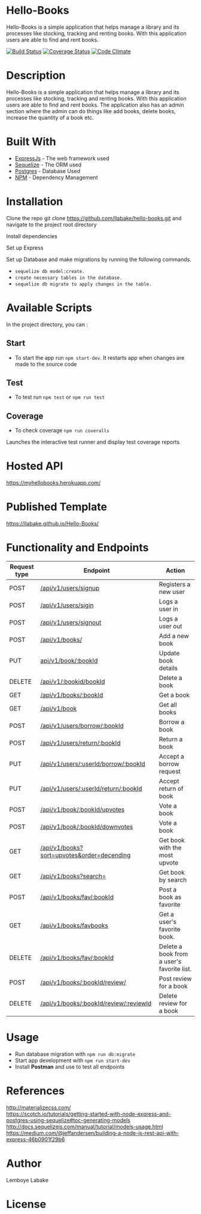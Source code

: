 <content>
<snippet>

# Hello-Books
Hello-Books is a simple application that helps manage a library and its processes like stocking, tracking and renting books. With this application users are able to find and rent books.

[![Build Status](https://travis-ci.org/llabake/Hello-Books.svg?branch=develop)](https://travis-ci.org/llabake/Hello-Books) [![Coverage Status](https://coveralls.io/repos/github/llabake/Hello-Books/badge.svg?branch=develop)](https://coveralls.io/github/llabake/Hello-Books?branch=develop)
[![Code Climate](https://codeclimate.com/github/codeclimate/codeclimate/badges/gpa.svg)](https://codeclimate.com/github/codeclimate/codeclimate)

# Description

Hello-Books is a simple application that helps manage a library and its processes like stocking, tracking and renting books. With this application users are able to find and rent books. The application also has an admin section where the admin can do things like add books, delete books, increase the quantity of a book etc.

# Built With

* [ExpressJs](https://expressjs.com/) - The web framework used
* [Sequelize](http://docs.sequelizejs.com/) - The ORM used
* [Postgres](https://www.postgresql.org/) - Database Used
* [NPM](https://www.npmjs.com/) - Dependency Management

# Installation

Clone the repo git clone https://github.com/llabake/hello-books.git and navigate to the project root directory

Install dependencies

Set up Express

Set up Database and make migrations by running the following commands.<br> 
- `sequelize db model:create.`
- `create necessary tables in the database.`
- `sequelize db migrate to apply changes in the table.`


# Available Scripts

In the project directory, you can :

## Start

- To start the app run `npm start-dev`. It restarts app when changes are made to the source code

## Test 
- To test run `npm test` or `npm run test`

## Coverage
- To check coverage `npm run coveralls`

Launches the interactive test runner and display test coverage reports

# Hosted API

https://myhellobooks.herokuapp.com/

# Published Template

https://llabake.github.io/Hello-Books/

# Functionality and Endpoints

Request type | Endpoint | Action
------------ | -------- | ------
POST | [/api/v1/users/signup](#create-user) | Registers a new user
POST | [/api/v1/users/sigin](#login) | Logs a user in
POST | [/api/v1/users/signout](#logout) | Logs a user out
POST | [/api/v1/books/](#add-book) | Add a new book
PUT | [api/v1/book/:bookId](#update-a-book) | Update book details
DELETE | [/api/v1/:bookid/bookId](#delete-a-book) | Delete a book
GET | [/api/v1/books/:bookId](#get-a-book) | Get a book
GET | [/api/v1/book](#get-all-books) | Get all books
POST | [/api/v1/users/borrow/:bookId](#borrow-book) | Borrow a book
POST | [/api/v1/users/return/:bookId](#return-book) | Return a book
PUT | [/api/v1/users/:userId/borrow/:bookId](#borrow-book) | Accept a borrow request
PUT | [/api/v1/users/:userId/return/:bookId](#return-book) | Accept return of book
POST | [/api/v1/book/:bookId/upvotes](#upvote-a-book) | Vote a book
POST | [/api/v1/book/:bookId/downvotes](#downvote-a-book) | Vote a book
GET | [/api/v1/books?sort=upvotes&order=decending](#get-book-most-upvote) | Get book with the most upvote
GET | [/api/v1/books?search=](#get-book-by-search) | Get book by search
POST | [/api/v1/books/fav/:bookId](#favorite-book) | Post a book as favorite
GET | [/api/v1/books/favbooks](#get-favorite-books) | Get a user's favorite book.
DELETE | [/api/v1/books/fav/:bookId](#delete-from-favorite-list) | Delete a book from a user's favorite list.
POST | [/api/v1/books/:bookId/review/](#post-reviews) | Post review for a book
DELETE | [/api/v1/books/:bookId/review/:reviewId](#delete-reviews) | Delete review for a book
 

# Usage
- Run database migration with `npm run db:migrate`
- Start app development with `npm run start-dev`
- Install **Postman** and use to test all endpoints

# References
http://materializecss.com/<br/>
https://scotch.io/tutorials/getting-started-with-node-express-and-postgres-using-sequelize#toc-generating-models <br/>
http://docs.sequelizejs.com/manual/tutorial/models-usage.html </br>
https://medium.com/@jeffandersen/building-a-node-js-rest-api-with-express-46b0901f29b6</br>

# Author
Lemboye Labake

# License

</content>
</snippet>